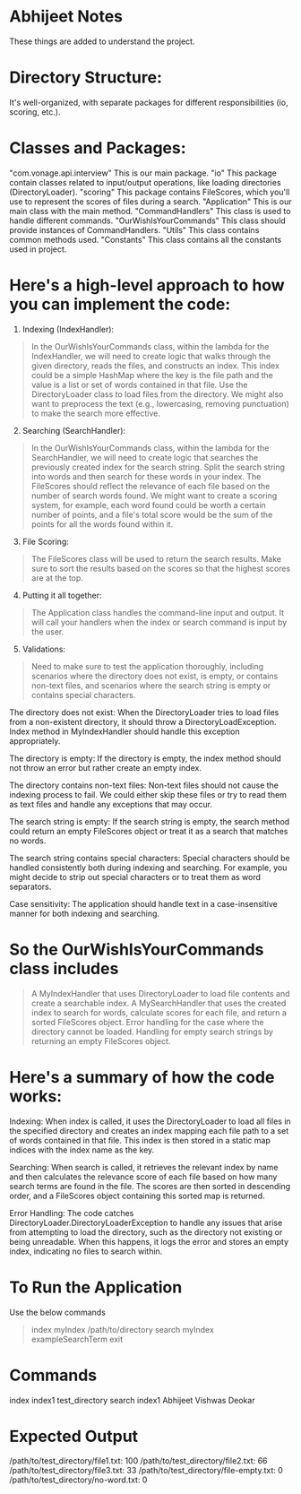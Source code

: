 # Abhijeet Notes

These things are added to understand the project.

# Directory Structure: 
It's well-organized, with separate packages for different responsibilities (io, scoring, etc.).

# Classes and Packages:

"com.vonage.api.interview" This is our main package.
"io" This package contain classes related to input/output operations, like loading directories (DirectoryLoader).
"scoring" This package contains FileScores, which you'll use to represent the scores of files during a search.
"Application" This is our main class with the main method.
"CommandHandlers" This class is used to handle different commands.
"OurWishIsYourCommands" This class should provide instances of CommandHandlers.
"Utils" This class contains common methods used.
"Constants" This class contains all the constants used in project.

# Here's a high-level approach to how you can implement the code:

1. Indexing (IndexHandler):

> In the OurWishIsYourCommands class, within the lambda for the IndexHandler, we will need to create logic that walks through the given directory, reads the files, and constructs an index.
> This index could be a simple HashMap where the key is the file path and the value is a list or set of words contained in that file.
> Use the DirectoryLoader class to load files from the directory.
> We might also want to preprocess the text (e.g., lowercasing, removing punctuation) to make the search more effective.


2. Searching (SearchHandler):

> In the OurWishIsYourCommands class, within the lambda for the SearchHandler, we will need to create logic that searches the previously created index for the search string.
> Split the search string into words and then search for these words in your index. The FileScores should reflect the relevance of each file based on the number of search words found.
> We might want to create a scoring system, for example, each word found could be worth a certain number of points, and a file's total score would be the sum of the points for all the words found within it.


3. File Scoring:

> The FileScores class will be used to return the search results. Make sure to sort the results based on the scores so that the highest scores are at the top.


4. Putting it all together:

> The Application class handles the command-line input and output. It will call your handlers when the index or search command is input by the user.


5. Validations:

> Need to make sure to test the application thoroughly, including scenarios where the directory does not exist, is empty, or contains non-text files, and scenarios where the search string is empty or contains special characters.

The directory does not exist: When the DirectoryLoader tries to load files from a non-existent directory, it should throw a DirectoryLoadException. Index method in MyIndexHandler should handle this exception appropriately.

The directory is empty: If the directory is empty, the index method should not throw an error but rather create an empty index.

The directory contains non-text files: Non-text files should not cause the indexing process to fail. We could either skip these files or try to read them as text files and handle any exceptions that may occur.

The search string is empty: If the search string is empty, the search method could return an empty FileScores object or treat it as a search that matches no words.

The search string contains special characters: Special characters should be handled consistently both during indexing and searching. For example, you might decide to strip out special characters or to treat them as word separators.

Case sensitivity: The application should handle text in a case-insensitive manner for both indexing and searching.


# So the OurWishIsYourCommands class includes

> A MyIndexHandler that uses DirectoryLoader to load file contents and create a searchable index.
> A MySearchHandler that uses the created index to search for words, calculate scores for each file, and return a sorted FileScores object.
> Error handling for the case where the directory cannot be loaded.
> Handling for empty search strings by returning an empty FileScores object.


# Here's a summary of how the code works:

Indexing: When index is called, it uses the DirectoryLoader to load all files in the specified directory and creates an index mapping each file path to a set of words contained in that file. This index is then stored in a static map indices with the index name as the key.

Searching: When search is called, it retrieves the relevant index by name and then calculates the relevance score of each file based on how many search terms are found in the file. The scores are then sorted in descending order, and a FileScores object containing this sorted map is returned.

Error Handling: The code catches DirectoryLoader.DirectoryLoaderException to handle any issues that arise from attempting to load the directory, such as the directory not existing or being unreadable. When this happens, it logs the error and stores an empty index, indicating no files to search within.

# To Run the Application

Use the below commands
> index myIndex /path/to/directory
> search myIndex exampleSearchTerm
> exit


# Commands

index index1 test_directory
search index1 Abhijeet Vishwas Deokar

# Expected Output
/path/to/test_directory/file1.txt: 100
/path/to/test_directory/file2.txt: 66
/path/to/test_directory/file3.txt: 33
/path/to/test_directory/file-empty.txt: 0
/path/to/test_directory/no-word.txt: 0
